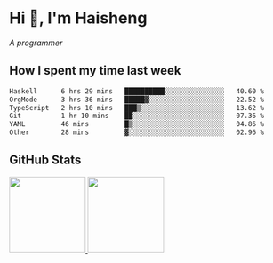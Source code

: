 
# Hi 👋, I'm Haisheng

*A programmer*

<!---
## What I'm reading

[Reading list](https://freizl.github.io/info/books.html)
-->

## How I spent my time last week

<!--START_SECTION:waka-->

```txt
Haskell      6 hrs 29 mins   ██████████░░░░░░░░░░░░░░░   40.60 %
OrgMode      3 hrs 36 mins   █████▓░░░░░░░░░░░░░░░░░░░   22.52 %
TypeScript   2 hrs 10 mins   ███▒░░░░░░░░░░░░░░░░░░░░░   13.62 %
Git          1 hr 10 mins    ██░░░░░░░░░░░░░░░░░░░░░░░   07.36 %
YAML         46 mins         █▒░░░░░░░░░░░░░░░░░░░░░░░   04.86 %
Other        28 mins         ▓░░░░░░░░░░░░░░░░░░░░░░░░   02.96 %
```

<!--END_SECTION:waka-->

## GitHub Stats

<a href="https://github.com/hw202207">
  <img height="137px" src="https://github-readme-stats.vercel.app/api?username=freizl&hide_title=false&hide_border=true&show_icons=true&include_all_commits=true&count_private=true&line_height=21&theme=" />
  <img height="137px" src="https://github-readme-stats.vercel.app/api/top-langs/?username=freizl&hide_title=true&hide_border=true&layout=compact&langs_count=6&theme=" />
</a>
